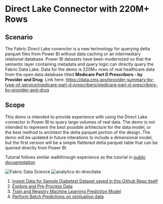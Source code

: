 # Direct Lake Connector with 220M+ Rows


## Scenario
The Fabric Direct Lake conenctor is a new technology for querying delta parquet files from Power BI without data caching or an intermediary relational database. Power BI datasets have been modernized so that the semantic layer containing metadata and query logic can directly query the Fabric Data Lake. Data for the demo is 220M+ rows of real healthcare data from the open data database titled **Medicare Part D Prescribers - by Provider and Drug**. Link here: https://data.cms.gov/provider-summary-by-type-of-service/medicare-part-d-prescribers/medicare-part-d-prescribers-by-provider-and-drug 

## Scope
This demo is intended to provide experience with using the Direct Lake connector in Power BI to query large volumes of real data. The demo is not intended to represent the best possible arhitecture for the data model, or the best method to architect the delta parquet portion of the design. The demo will be updated in future interations to include a dimensional model, but the first version will be a simple flattened delta parquet table that can be queried directly from Power BI. 

Tutorial follows similar walkthrough experience as the tutorial in [public docuemntation](https://learn.microsoft.com/en-us/fabric/data-science/tutorial-data-science-introduction)

![Fabric Data Science](./directlake-architecture.png)  ![analytics-bi-directlake](.Images/DirectLake_Architecture.png) 

1. [Ingest Data for Sample Diabetest Dataset saved in this Github Repo itself](./01-Ingest-Diabetes-Dataset-to-Lakehouse.ipynb)
2. [Explore and Pre-Process Data](./02-data-analysis-preprocess.ipynb)
3. [Train and Registry Machine Learning Prediction Model](./03-Train-Register-DiabetesPredictionModel.ipynb) 
4. [Perform Batch Predictions on simliuation data](./04-Perform-Diabetes-Batch-Predictions.ipynb)
